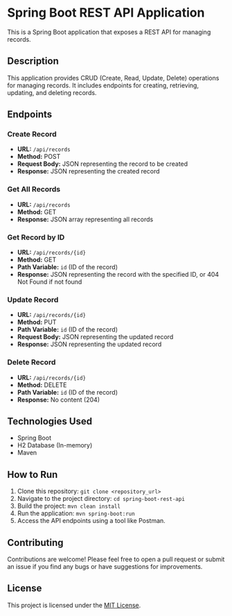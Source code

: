 # Spring Boot REST API Application

This is a Spring Boot application that exposes a REST API for managing records.

## Description

This application provides CRUD (Create, Read, Update, Delete) operations for managing records. It includes endpoints for creating, retrieving, updating, and deleting records.

## Endpoints

### Create Record
- **URL:** `/api/records`
- **Method:** POST
- **Request Body:** JSON representing the record to be created
- **Response:** JSON representing the created record

### Get All Records
- **URL:** `/api/records`
- **Method:** GET
- **Response:** JSON array representing all records

### Get Record by ID
- **URL:** `/api/records/{id}`
- **Method:** GET
- **Path Variable:** `id` (ID of the record)
- **Response:** JSON representing the record with the specified ID, or 404 Not Found if not found

### Update Record
- **URL:** `/api/records/{id}`
- **Method:** PUT
- **Path Variable:** `id` (ID of the record)
- **Request Body:** JSON representing the updated record
- **Response:** JSON representing the updated record

### Delete Record
- **URL:** `/api/records/{id}`
- **Method:** DELETE
- **Path Variable:** `id` (ID of the record)
- **Response:** No content (204)

## Technologies Used

- Spring Boot
- H2 Database (In-memory)
- Maven

## How to Run

1. Clone this repository: `git clone <repository_url>`
2. Navigate to the project directory: `cd spring-boot-rest-api`
3. Build the project: `mvn clean install`
4. Run the application: `mvn spring-boot:run`
5. Access the API endpoints using a tool like Postman.

## Contributing

Contributions are welcome! Please feel free to open a pull request or submit an issue if you find any bugs or have suggestions for improvements.

## License

This project is licensed under the [MIT License](LICENSE).
